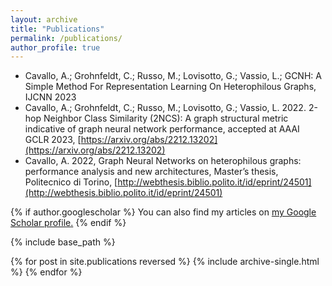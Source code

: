 ```yaml
---
layout: archive
title: "Publications"
permalink: /publications/
author_profile: true
---
```


- Cavallo, A.; Grohnfeldt, C.; Russo, M.; Lovisotto, G.; Vassio, L.; GCNH: A Simple Method For Representation Learning On Heterophilous Graphs, IJCNN 2023
- Cavallo, A.; Grohnfeldt, C.; Russo, M.; Lovisotto, G.; Vassio, L. 2022. 2-hop Neighbor Class Similarity (2NCS): A graph structural metric indicative of graph neural network performance, accepted at AAAI GCLR 2023, [https://arxiv.org/abs/2212.13202](https://arxiv.org/abs/2212.13202)
- Cavallo, A. 2022, Graph Neural Networks on heterophilous graphs: performance analysis and new architectures, Master’s thesis, Politecnico di Torino, [http://webthesis.biblio.polito.it/id/eprint/24501](http://webthesis.biblio.polito.it/id/eprint/24501)

{% if author.googlescholar %}
  You can also find my articles on <u><a href="{{author.googlescholar}}">my Google Scholar profile</a>.</u>
{% endif %}

{% include base_path %}

{% for post in site.publications reversed %}
  {% include archive-single.html %}
{% endfor %}
